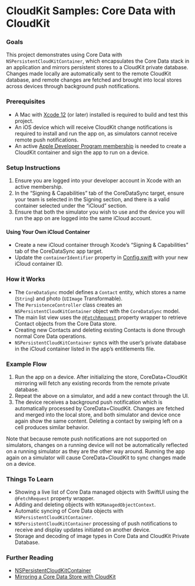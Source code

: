 # CloudKit Samples: Core Data with CloudKit

### Goals

This project demonstrates using Core Data with `NSPersistentCloudKitContainer`, which encapsulates the Core Data stack in an application and mirrors persistent stores to a CloudKit private database. Changes made locally are automatically sent to the remote CloudKit database, and remote changes are fetched and brought into local stores across devices through background push notifications.

### Prerequisites

* A Mac with [Xcode 12](https://developer.apple.com/xcode/) (or later) installed is required to build and test this project.
* An iOS device which will receive CloudKit change notifications is required to install and run the app on, as simulators cannot receive remote push notifications.
* An active [Apple Developer Program membership](https://developer.apple.com/support/compare-memberships/) is needed to create a CloudKit container and sign the app to run on a device.

### Setup Instructions

1. Ensure you are logged into your developer account in Xcode with an active membership.
1. In the “Signing & Capabilities” tab of the CoreDataSync target, ensure your team is selected in the Signing section, and there is a valid container selected under the “iCloud” section.
1. Ensure that both the simulator you wish to use and the device you will run the app on are logged into the same iCloud account.

#### Using Your Own iCloud Container

* Create a new iCloud container through Xcode’s “Signing & Capabilities” tab of the CoreDataSync app target.
* Update the `containerIdentifier` property in [Config.swift](CoreDataSync/App/Config.swift) with your new iCloud container ID.

### How it Works

* The `CoreDataSync` model defines a `Contact` entity, which stores a name (`String`) and photo (`UIImage` Transformable).
* The `PersistenceController` class creates an `NSPersistentCloudKitContainer` object with the `CoreDataSync` model.
* The main list view uses the [`@FetchRequest`](https://developer.apple.com/documentation/swiftui/fetchrequest) property wrapper to retrieve Contact objects from the Core Data store.
* Creating new Contacts and deleting existing Contacts is done through normal Core Data operations.
* `NSPersistentCloudKitContainer` syncs with the user’s private database in the iCloud container listed in the app’s entitlements file.

### Example Flow

1. Run the app on a device. After initializing the store, CoreData+CloudKit mirroring will fetch any existing records from the remote private database.
1. Repeat the above on a simulator, and add a new contact through the UI.
1. The device receives a background push notification which is automatically processed by CoreData+CloudKit. Changes are fetched and merged into the local store, and both simulator and device once again show the same content. Deleting a contact by swiping left on a cell produces similar behavior.

Note that because remote push notifications are not supported on simulators, changes on a running device will not be automatically reflected on a running simulator as they are the other way around. Running the app again on a simulator will cause CoreData+CloudKit to sync changes made on a device.

### Things To Learn

* Showing a live list of Core Data managed objects with SwiftUI using the `@FetchRequest` property wrapper.
* Adding and deleting objects with `NSManagedObjectContext`.
* Automatic syncing of Core Data objects with `NSPersistentCloudKitContainer`.
* `NSPersistentCloudKitContainer` processing of push notifications to receive and display updates initiated on another device.
* Storage and decoding of image types in Core Data and CloudKit Private Database.

### Further Reading

* [NSPersistentCloudKitContainer](https://developer.apple.com/documentation/coredata/nspersistentcloudkitcontainer)
* [Mirroring a Core Data Store with CloudKit](https://developer.apple.com/documentation/coredata/mirroring_a_core_data_store_with_cloudkit)
